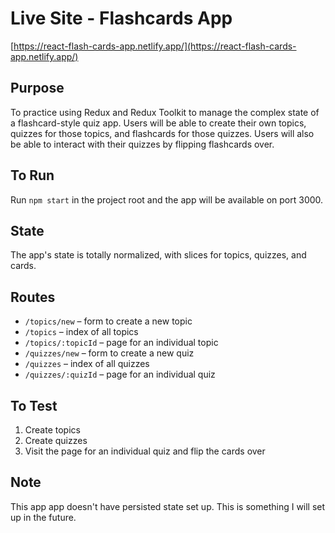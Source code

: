 # Live Site - Flashcards App

[https://react-flash-cards-app.netlify.app/](https://react-flash-cards-app.netlify.app/)

## Purpose
To practice using Redux and Redux Toolkit to manage the complex state of a flashcard-style quiz app. Users will be able to create their own topics, quizzes for those topics, and flashcards for those quizzes. Users will also be able to interact with their quizzes by flipping flashcards over.

## To Run

Run `npm start` in the project root and the app will be available on port 3000.

## State

The app's state is totally normalized, with slices for topics, quizzes, and cards.

## Routes

- `/topics/new` – form to create a new topic
- `/topics` – index of all topics
- `/topics/:topicId` – page for an individual topic
- `/quizzes/new` – form to create a new quiz
- `/quizzes` – index of all quizzes
- `/quizzes/:quizId` – page for an individual quiz

## To Test

1. Create topics
2. Create quizzes
3. Visit the page for an individual quiz and flip the cards over

## Note
This app app doesn't have persisted state set up. This is something I will set up in the future.
